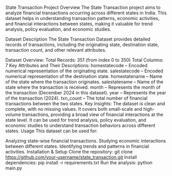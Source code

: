 State Transaction
Project Overview
The State Transaction project aims to analyze financial transactions occurring across different states in India. This dataset helps in understanding transaction patterns, economic activities, and financial interactions between states, making it valuable for trend analysis, policy evaluation, and economic studies.

Dataset Description
The State Transaction Dataset provides detailed records of transactions, including the originating state, destination state, transaction count, and other relevant attributes.

Dataset Overview:
Total Records: 351 (from index 0 to 350)
Total Columns: 7
Key Attributes and Their Descriptions:
homestatecode – Encoded numerical representation of the originating state.
salestatecode – Encoded numerical representation of the destination state.
homestatename – Name of the state where the transaction originates.
salestatename – Name of the state where the transaction is received.
month – Represents the month of the transaction (December 2024 in this dataset).
year – Represents the year of the transaction (2024).
txn_count – The total number of financial transactions between the two states.
Key Insights:
The dataset is clean and complete, with no missing values.
It covers both small-scale and high-volume transactions, providing a broad view of financial interactions at the state level.
It can be used for trend analysis, policy evaluation, and economic studies to understand transaction behaviors across different states.
Usage
This dataset can be used for:

Analyzing state-wise financial transactions.
Studying economic interactions between different states.
Identifying trends and patterns in financial activities.
Installation & Setup
Clone the repository:
git clone https://github.com/your-username/state_transaction.git
Install dependencies:
pip install -r requirements.txt
Run the analysis:
python main.py
